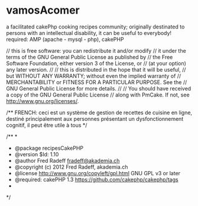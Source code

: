 vamosAcomer
===========

a facilitated cakePhp cooking recipes community; 
originally destinated to persons with an intellectual disability, it can be useful to everybody!
required: AMP (apache - mysql - php), cakePHP

// this is free software: you can redistribute it and/or modify
// it under the terms of the GNU General Public License as published by
// the Free Software Foundation, either version 3 of the License, or
// (at your option) any later version.
//
// this is distributed in the hope that it will be useful,
// but WITHOUT ANY WARRANTY; without even the implied warranty of
// MERCHANTABILITY or FITNESS FOR A PARTICULAR PURPOSE. See the
// GNU General Public License for more details.
//
// You should have received a copy of the GNU General Public License
// along with PmCake. If not, see <http://www.gnu.org/licenses/>.

/**
FRENCH:
ceci est un système de gestion de recettes de cuisine en ligne,
destiné principalement aux personnes présentant un dysfonctionnement cognitif, il 
peut être utile à tous
*/
 
/**
*
* @package recipesCakePHP
* @version $Id: 1.10
* @author Fred Radeff <fradeff@akademia.ch>
* @copyright (c) 2012 Fred Radeff, akademia.ch
* @license http://www.gnu.org/copyleft/gpl.html GNU GPL v3 or later
* @required: cakePHP 1.3 https://github.com/cakephp/cakephp/tags
*
*/
